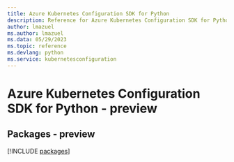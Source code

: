```yaml
---
title: Azure Kubernetes Configuration SDK for Python
description: Reference for Azure Kubernetes Configuration SDK for Python
author: lmazuel
ms.author: lmazuel
ms.data: 05/29/2023
ms.topic: reference
ms.devlang: python
ms.service: kubernetesconfiguration
---
```

# Azure Kubernetes Configuration SDK for Python - preview
## Packages - preview
[!INCLUDE [packages](kubernetes-configuration-index.md)]